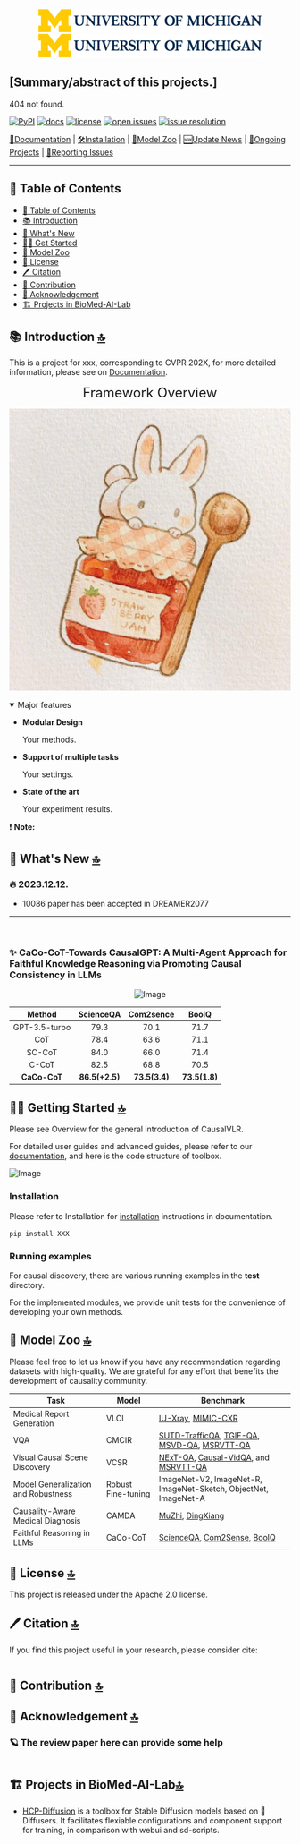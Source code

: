 <!-- Replace your images here! -->
<div align="center">
  <div align="center">
      <a href="https://www.sysu-hcp.net/">
      <img src="Images/u-m_logo-horizontal-hex.png" width="400"/>
      </a>
    <a href="">
    <img src="Images/u-m_logo-horizontal-hex.png" width="400"/>
    </a>
  </div>
    </div> 

 
## [Summary/abstract of this projects.]

404 not found.
  
[![PyPI](https://img.shields.io/pypi/v/0.0.1)]()
[![docs](https://img.shields.io/badge/docs-latest-blue)](docs/index.md)
[![license](https://img.shields.io/github/license/HCPLab-SYSU/CausalVLR)](LICENSE)
[![open issues](http://isitmaintained.com/badge/open/HCPLab-SYSU/CausalVLR.svg)](https://github.com/HCPLab-SYSU/CausalVLR/issues)
[![issue resolution](http://isitmaintained.com/badge/resolution/HCPLab-SYSU/CausalVLR.svg)](https://github.com/HCPLab-SYSU/CausalVLR/issues)

[📘Documentation](docs/index.md) |
[🛠️Installation](docs/getting_started.md#installation) |
[👀Model Zoo](docs/method.md#model-zoo) |
[🆕Update News](docs/method.md#update-news) |
[🚀Ongoing Projects](docs/method.md#ongoing-projects) |
[🤔Reporting Issues](https://github.com/BioMed-AI-Lab-U-Michgan)


---
## <a id="table-of-contents">📄 Table of Contents </a>

- [📄 Table of Contents](#table-of-contents)
- [📚 Introduction](#introduction)
- [🚀 What's New](#whats-new)
- [👨‍🏫 Get Started](#get-started)
- [👀 Model Zoo](#model-zoo)
- [🎫 License](#license)
- [🖊️ Citation](#️c)
- [🙌 Contribution](#contribution)
- [🤝 Acknowledgement](#acknowledgement)
- [🏗️ Projects in BioMed-AI-Lab](#️hcp)


## <a id="introduction">📚 Introduction <a href="#table-of-contents">🔝</a> </a>

This is a project for xxx, corresponding to CVPR 202X, for more detailed information, please see on [Documentation](docs/index.md).

<div>
<p> </p>
</div>


<div align="center"><font size=5>
Framework Overview
</font>
</div>

![Image](Images/tutu.jpg)  

<details open>
<summary>Major features</summary>


- **Modular Design**
  
  Your methods.

- **Support of multiple tasks**
  
  Your settings.

- **State of the art**
  
  Your experiment results.

</details>


❗ **Note:** 

## <a id="whats-new">🚀 What's New <a href="#table-of-contents">🔝</a> </a>


### 🔥 **2023.12.12**.
- 10086 paper has been accepted in DREAMER2077

---

<div>
<br>

### ✨  **CaCo-CoT**-Towards CausalGPT: A Multi-Agent Approach for Faithful Knowledge Reasoning via Promoting Causal Consistency in LLMs


<div align=center>

![Image](projects/CaCo-CoT/CaCo_demo.gif)

</div>

<div align="center">

| Method   | ScienceQA| Com2sence | BoolQ     |
|:----:    |:-----:|:-----:|:-----:|
| GPT-3.5-turbo | 79.3 | 70.1|71.7|
| CoT | 78.4|63.6|71.1|
| SC-CoT | 84.0|66.0|71.4|
| C-CoT | 82.5|68.8|70.5|
| **CaCo-CoT** | **86.5(+2.5)**|**73.5(3.4)**|**73.5(1.8)**|
</div>


## <a id="get-started">👨‍🏫 Getting Started <a href="#table-of-contents">🔝</a> </a>
Please see Overview for the general introduction of <a hraf="">CausalVLR</a>.

For detailed user guides and advanced guides, please refer to our [documentation](docs/index.md), and here is the code structure of toolbox.

  
![Image](Images/framework.gif) 

### Installation

Please refer to Installation for [installation](docs/getting_started.md) instructions in documentation.

```
pip install XXX
```

### Running examples

For causal discovery, there are various running examples in the **test** directory.

For the implemented modules, we provide unit tests for the convenience of developing your own methods.

<h2 id="model-zoo">👀 Model Zoo <a href="#table-of-contents">🔝</a> </h2>

Please feel free to let us know if you have any recommendation regarding datasets with high-quality. We are grateful for any effort that benefits the development of causality community.

<div align="center">

|Task | Model | Benchmark |
| --- | ----- | --------- |
| Medical Report Generation |  VLCI     |    [IU-Xray](https://pubmed.ncbi.nlm.nih.gov/26133894/), [MIMIC-CXR](https://physionet.org/content/mimic-cxr/2.0.0/#files-panel)       |
| VQA |  CMCIR     |  [SUTD-TrafficQA](https://sutdcv.github.io/SUTD-TrafficQA/#/), [TGIF-QA](https://github.com/YunseokJANG/tgif-qa), [MSVD-QA](https://github.com/xudejing/video-question-answering), [MSRVTT-QA](https://github.com/xudejing/video-question-answering)        |
| Visual Causal Scene Discovery |  VCSR     |    [NExT-QA](https://github.com/doc-doc/NExT-QA), [Causal-VidQA](https://github.com/bcmi/Causal-VidQA), and [MSRVTT-QA](https://github.com/xudejing/video-question-answering)       |
| Model Generalization and Robustness |  Robust Fine-tuning     |    ImageNet-V2, ImageNet-R, ImageNet-Sketch, ObjectNet, ImageNet-A      |
| Causality-Aware Medical Diagnosis |  CAMDA     | [MuZhi](https://aclanthology.org/P18-2033.pdf), [DingXiang](https://github.com/fantasySE/Dialogue-System-for-Automatic-Diagnosis)        |
| Faithful Reasoning in LLMs |  CaCo-CoT     | [ScienceQA](https://scienceqa.github.io/), [Com2Sense](https://github.com/PlusLabNLP/Com2Sense), [BoolQ](https://github.com/google-research-datasets/boolean-questions)|
</div>

## <a id="license"> 🎫 License <a href="#table-of-contents">🔝</a> </a>

This project is released under the <a hraf="https://github.com/BioMed-AI-Lab-U-Michgan/Template/LICENSE">Apache 2.0 license</a>.


## <a id="citation"> 🖊️ Citation <a href="#table-of-contents">🔝</a> </a>

If you find this project useful in your research, please consider cite:   

``` 

``` 

## <a id="contribution"> 🙌 Contribution <a href="#table-of-contents">🔝</a> </a>


## <a id="acknowledgement"> 🤝 Acknowledgement <a href="#table-of-contents">🔝</a> </a>


### 🪐 The review paper here can provide some help


```

```

## <a id="hcp">🏗️ Projects in BioMed-AI-Lab<a href="#table-of-contents">🔝</a> </a>

- [HCP-Diffusion](https://github.com/7eu7d7/HCP-Diffusion)
  is a toolbox for Stable Diffusion models based on 🤗 Diffusers. It facilitates flexiable configurations and component support for training, in comparison with webui and sd-scripts.
